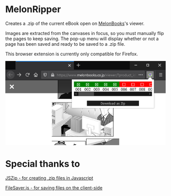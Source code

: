 # MelonRipper
Creates a .zip of the current eBook open on [MelonBooks](https://www.melonbooks.co.jp)'s viewer. 

Images are extracted from the canvases in focus, so you must manually flip the pages to keep saving. The pop-up menu will display whether or not a page has been saved and ready to be saved to a .zip file.

This browser extension is currently only compatible for Firefox.

![Preview](/icons/preview.png)
 
# Special thanks to
[JSZip - for creating .zip files in Javascript](https://github.com/Stuk/jszip)

[FileSaver.js - for saving files on the client-side](https://github.com/eligrey/FileSaver.js)
